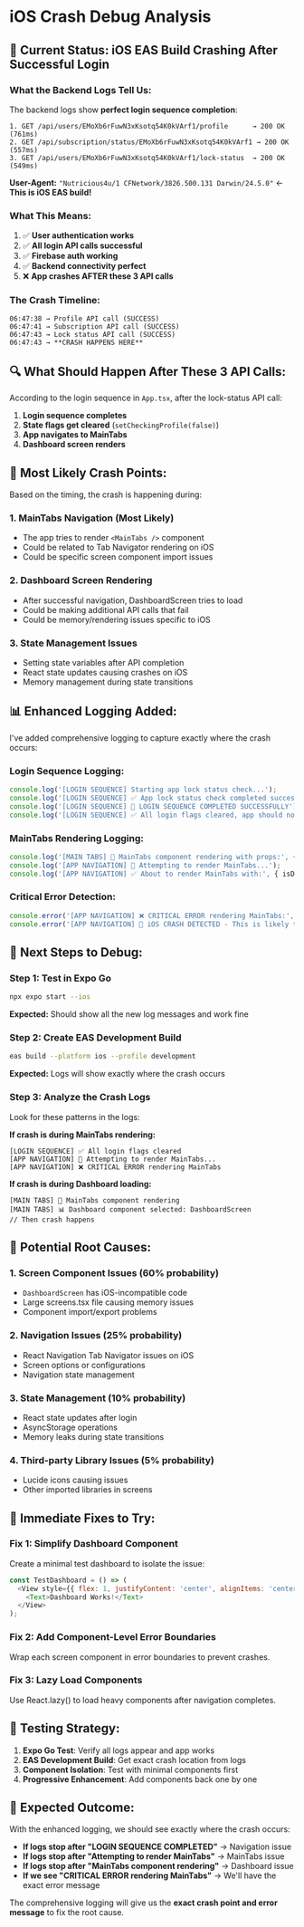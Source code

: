 # iOS Crash Debug Analysis

## 🚨 **Current Status: iOS EAS Build Crashing After Successful Login**

### **What the Backend Logs Tell Us:**

The backend logs show **perfect login sequence completion**:

```
1. GET /api/users/EMoXb6rFuwN3xKsotq54K0kVArf1/profile      → 200 OK (761ms)
2. GET /api/subscription/status/EMoXb6rFuwN3xKsotq54K0kVArf1 → 200 OK (557ms)  
3. GET /api/users/EMoXb6rFuwN3xKsotq54K0kVArf1/lock-status  → 200 OK (549ms)
```

**User-Agent:** `"Nutricious4u/1 CFNetwork/3826.500.131 Darwin/24.5.0"` ← **This is iOS EAS build!**

### **What This Means:**

1. ✅ **User authentication works**
2. ✅ **All login API calls successful**
3. ✅ **Firebase auth working**
4. ✅ **Backend connectivity perfect**
5. ❌ **App crashes AFTER these 3 API calls**

### **The Crash Timeline:**

```
06:47:38 → Profile API call (SUCCESS)
06:47:41 → Subscription API call (SUCCESS) 
06:47:43 → Lock status API call (SUCCESS)
06:47:43 → **CRASH HAPPENS HERE**
```

## 🔍 **What Should Happen After These 3 API Calls:**

According to the login sequence in `App.tsx`, after the lock-status API call:

1. **Login sequence completes**
2. **State flags get cleared** (`setCheckingProfile(false)`)
3. **App navigates to MainTabs**
4. **Dashboard screen renders**

## 🎯 **Most Likely Crash Points:**

Based on the timing, the crash is happening during:

### **1. MainTabs Navigation (Most Likely)**
- The app tries to render `<MainTabs />` component
- Could be related to Tab Navigator rendering on iOS
- Could be specific screen component import issues

### **2. Dashboard Screen Rendering**
- After successful navigation, DashboardScreen tries to load
- Could be making additional API calls that fail
- Could be memory/rendering issues specific to iOS

### **3. State Management Issues**
- Setting state variables after API completion
- React state updates causing crashes on iOS
- Memory management during state transitions

## 📊 **Enhanced Logging Added:**

I've added comprehensive logging to capture exactly where the crash occurs:

### **Login Sequence Logging:**
```javascript
console.log('[LOGIN SEQUENCE] Starting app lock status check...');
console.log('[LOGIN SEQUENCE] ✅ App lock status check completed successfully');
console.log('[LOGIN SEQUENCE] 🎉 LOGIN SEQUENCE COMPLETED SUCCESSFULLY');
console.log('[LOGIN SEQUENCE] ✅ All login flags cleared, app should now navigate to MainTabs');
```

### **MainTabs Rendering Logging:**
```javascript
console.log('[MAIN TABS] 🚀 MainTabs component rendering with props:', { isDietician, isFreeUser });
console.log('[APP NAVIGATION] 🧭 Attempting to render MainTabs...');
console.log('[APP NAVIGATION] ✅ About to render MainTabs with:', { isDietician, isFreeUser });
```

### **Critical Error Detection:**
```javascript
console.error('[APP NAVIGATION] ❌ CRITICAL ERROR rendering MainTabs:', error);
console.error('[APP NAVIGATION] 🚨 iOS CRASH DETECTED - This is likely the crash point!');
```

## 🧪 **Next Steps to Debug:**

### **Step 1: Test in Expo Go**
```bash
npx expo start --ios
```
**Expected:** Should show all the new log messages and work fine

### **Step 2: Create EAS Development Build**  
```bash
eas build --platform ios --profile development
```
**Expected:** Logs will show exactly where the crash occurs

### **Step 3: Analyze the Crash Logs**
Look for these patterns in the logs:

**If crash is during MainTabs rendering:**
```
[LOGIN SEQUENCE] ✅ All login flags cleared
[APP NAVIGATION] 🧭 Attempting to render MainTabs...
[APP NAVIGATION] ❌ CRITICAL ERROR rendering MainTabs
```

**If crash is during Dashboard loading:**
```
[MAIN TABS] 🚀 MainTabs component rendering
[MAIN TABS] 📊 Dashboard component selected: DashboardScreen
// Then crash happens
```

## 🎯 **Potential Root Causes:**

### **1. Screen Component Issues (60% probability)**
- `DashboardScreen` has iOS-incompatible code
- Large screens.tsx file causing memory issues
- Component import/export problems

### **2. Navigation Issues (25% probability)**
- React Navigation Tab Navigator issues on iOS
- Screen options or configurations
- Navigation state management

### **3. State Management (10% probability)**
- React state updates after login
- AsyncStorage operations
- Memory leaks during state transitions

### **4. Third-party Library Issues (5% probability)**
- Lucide icons causing issues
- Other imported libraries in screens

## 🔧 **Immediate Fixes to Try:**

### **Fix 1: Simplify Dashboard Component**
Create a minimal test dashboard to isolate the issue:

```javascript
const TestDashboard = () => (
  <View style={{ flex: 1, justifyContent: 'center', alignItems: 'center' }}>
    <Text>Dashboard Works!</Text>
  </View>
);
```

### **Fix 2: Add Component-Level Error Boundaries**
Wrap each screen component in error boundaries to prevent crashes.

### **Fix 3: Lazy Load Components**
Use React.lazy() to load heavy components after navigation completes.

## 📱 **Testing Strategy:**

1. **Expo Go Test**: Verify all logs appear and app works
2. **EAS Development Build**: Get exact crash location from logs  
3. **Component Isolation**: Test with minimal components first
4. **Progressive Enhancement**: Add components back one by one

## 🎯 **Expected Outcome:**

With the enhanced logging, we should see exactly where the crash occurs:

- **If logs stop after "LOGIN SEQUENCE COMPLETED"** → Navigation issue
- **If logs stop after "Attempting to render MainTabs"** → MainTabs issue  
- **If logs stop after "MainTabs component rendering"** → Dashboard issue
- **If we see "CRITICAL ERROR rendering MainTabs"** → We'll have the exact error message

The comprehensive logging will give us the **exact crash point and error message** to fix the root cause.
